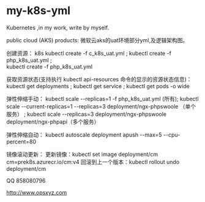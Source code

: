 # my-k8s-yml
Kubernetes ,in my work, write by myself. 

public cloud (AKS) products:
			   微软云aks的uat环境部分yml,及逻辑架构图。 


创建资源： 
	k8s kubectl create  -f c_k8s_uat.yml ;
	kubectl  create -f php_k8s_uat.yml ;  
	kubectl create  -f php_k8s_uat.yml
	
获取资源状态(支持执行 kubectl api-resources 命令的显示的资源状态信息)：
	kubectl get deployments ; 
	kubectl get service ;
	kubectl get pods -o wide
	
弹性伸缩手动：
 	kubectl scale --replicas=1 -f php_k8s_uat.yml (所有); 
 	kubectl scale --current-replicas=1 --replicas=3 deployment/ngx-phpswoole （单个服务） ;
	kubectl scale --replicas=3 deployment/ngx-phpswoole deployment/ngx-phpapi（多个服务）
	
弹性伸缩自动：
	kubectl autoscale deployment apush --max=5 --cpu-percent=80
 
镜像滚动更新：
	更新镜像：kubectl set image deployment/cm cm=prek8s.azurecr.io/cm:v4
	回滚到上一个版本：kubectl rollout undo deployment/cm
	

QQ 858080796

http://www.opsxyz.com
